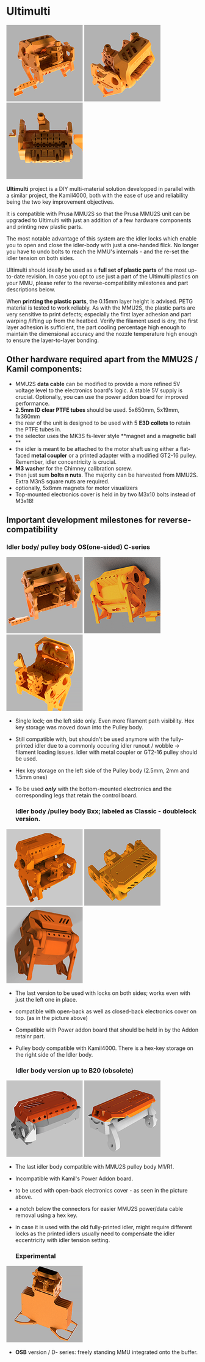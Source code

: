 # Ultimulti

![OS](https://github.com/davidkerny/BUZA-ULTIMULTI/blob/main/OLD-OTHER/IMAGES/OS_1.png)
![OS](https://github.com/davidkerny/BUZA-ULTIMULTI/blob/main/OLD-OTHER/IMAGES/OS_2.png)
![OS](https://github.com/davidkerny/BUZA-ULTIMULTI/blob/main/OLD-OTHER/IMAGES/OS_4.png)

**Ultimulti** project is a DIY multi-material solution developped in parallel with a similar project, the Kamil4000, both with the ease of use and reliability being the two key improvement objectives.  
  
It is compatible with Prusa MMU2S so that the Prusa MMU2S unit can be upgraded to Ultimulti with just an addition of a few hardware components and printing new plastic parts.  
  
The most notable advantage of this system are the idler locks which enable you to open and close the idler-body with just a one-handed flick. No longer you have to undo bolts to reach the MMU's internals - and the re-set the idler tension on both sides.  
  
Ultimulti should ideally be used as a **full set of plastic parts** of the most up-to-date revision. In case you opt to use just a part of the Ultimulti plastics on your MMU, please refer to the reverse-compatibility milestones and part descriptions below.  
  
When **printing the plastic parts**, the 0.15mm layer height is advised. PETG material is tested to work reliably. As with the MMU2S, the plastic parts are very sensitive to print defects; especially the first layer adhesion and part warping /lifting up from the heatbed. Verify the filament used is dry, the first layer adhesion is sufficient, the part cooling percentage high enough to maintain the dimensional accuracy and the nozzle temperature high enough to ensure the layer-to-layer bonding.  

## Other hardware required apart from the MMU2S / Kamil components:  

- MMU2S **data cable** can be modified to provide a more refined 5V voltage level to the electronics board's logic. A stable 5V supply is crucial. Optionally, you can use the power addon board for improved performance.  
- **2.5mm ID clear PTFE tubes** should be used.  5x650mm, 5x19mm, 1x360mm
- the rear of the unit is designed to be used with 5 **E3D collets** to retain the PTFE tubes in.  
- the selector uses the MK3S fs-lever style **magnet and a magnetic ball  **
- the idler is meant to be attached to the motor shaft using either a flat-faced **metal coupler** or a printed adapter with a modified GT2-16 pulley. Remember, idler concentricity is crucial.  
- **M3 washer** for the Chimney calibration screw.  
- then just sum **bolts n nuts**. The majority can be harvested from MMU2S. Extra M3nS square nuts are required.  
- optionally, 5x8mm magnets for motor visualizers  
- Top-mounted electronics cover is held in by two M3x10 bolts instead of M3x18!
  
  
  
## Important development milestones for reverse-compatibility  

  ### Idler body/ pulley body OS(one-sided) C-series 

![OS](https://github.com/davidkerny/BUZA-ULTIMULTI/blob/main/OLD-OTHER/IMAGES/OS_3.png)
![OS](https://github.com/davidkerny/BUZA-ULTIMULTI/blob/main/OLD-OTHER/IMAGES/OS_5.png)
![OS](https://github.com/davidkerny/BUZA-ULTIMULTI/blob/main/OLD-OTHER/IMAGES/OS_6.png)

- Single lock; on the left side only. Even more filament path visibility. Hex key storage was moved down into the Pulley body.  
- Still compatible with, but shouldn't be used anymore with the fully-printed idler due to a commonly occuring idler runout / wobble -> filament loading issues. Idler with metal coupler or GT2-16 pulley should be used.
- Hex key storage on the left side of the Pulley body (2.5mm, 2mm and 1.5mm ones)
- To be used ***only*** with the bottom-mounted electronics and the corresponding legs that retain the control board.

  ###  Idler body /pulley body Bxx; labeled as Classic - doublelock version.

![CLASSIC](https://github.com/davidkerny/BUZA-ULTIMULTI/blob/main/OLD-OTHER/IMAGES/CLASSIC_1.png)
![CLASSIC](https://github.com/davidkerny/BUZA-ULTIMULTI/blob/main/OLD-OTHER/IMAGES/CLASSIC_2.png)
![CLASSIC](https://github.com/davidkerny/BUZA-ULTIMULTI/blob/main/OLD-OTHER/IMAGES/CLASSIC_3.png)

- The last version to be used with locks on both sides; works even with just the left one in place.
- compatible with open-back as well as closed-back electronics cover on top. (as in the picture above) 
- Compatible with Power addon board that should be held in by the Addon retainr part. 
- Pulley body compatible with Kamil4000. There is a hex-key storage on the right side of the Idler body.  



  ### Idler body version up to B20 (obsolete)

![B20](https://github.com/davidkerny/BUZA-ULTIMULTI/blob/main/OLD-OTHER/IMAGES/B20_1.png)
![B20](https://github.com/davidkerny/BUZA-ULTIMULTI/blob/main/OLD-OTHER/IMAGES/B20_2.png)

- The last idler body compatible with MMU2S pulley body M1/R1. 
- Incompatible with Kamil's Power Addon board.
- to be used with open-back electronics cover - as seen in the picture above. 
- a notch below the connectors for easier MMU2S power/data cable removal using a hex key.  
- in case it is used with the old fully-printed idler, might require different locks as the printed idlers usually need to compensate the idler eccentricity with idler tension setting.  
  

  ### Experimental

![OSB](https://github.com/davidkerny/BUZA-ULTIMULTI/blob/main/OLD-OTHER/IMAGES/OSB_SELFSTANDING.png)

- **OSB** version / D- series: freely standing MMU integrated onto the buffer.


